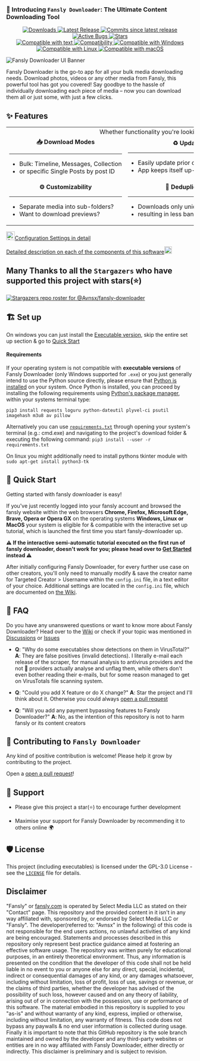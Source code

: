 ### 👋 Introducing `Fansly Downloader`: The Ultimate Content Downloading Tool

<div align="center">
  <a href="https://github.com/Avnsx/fansly-downloader/releases/latest">
    <img src="https://img.shields.io/github/downloads/Avnsx/fansly-downloader/total?color=0078d7&label=%F0%9F%94%BD%20Downloads&style=flat-square" alt="Downloads" />
  </a>
  <a href="https://github.com/Avnsx/fansly-downloader/releases/latest">
    <img src="https://img.shields.io/github/v/release/Avnsx/fansly-downloader?color=%23b02d4a&display_name=tag&label=%F0%9F%9A%80%20Latest%20Compiled%20Release&style=flat-square" alt="Latest Release" />
  </a>
  <a href="https://github.com/Avnsx/fansly-downloader/commits/main">
    <img src="https://img.shields.io/github/commits-since/Avnsx/fansly-downloader/latest?color=orange&label=%F0%9F%92%81%20Uncompiled%20Commits&style=flat-square" alt="Commits since latest release" />
  </a>
  <a href="https://github.com/Avnsx/fansly-downloader/issues?q=is%3Aissue+is%3Aopen+label%3Abug">
    <img src="https://img.shields.io/github/issues-raw/Avnsx/fansly-downloader/bug?color=pink&label=%F0%9F%A6%84%20Active%20Bugs&style=flat-square" alt="Active Bugs" />
  </a>
  <a href="https://github.com/Avnsx/fansly-downloader/stargazers">
    <img src="https://img.shields.io/github/stars/Avnsx/fansly-downloader?style=flat-square&label=%E2%AD%90%20Stars&color=ffc83d" alt="Stars" />
  </a>
</div>

<div align="center">
  <a href="https://github.com/Avnsx/fansly-downloader#%EF%B8%8F-set-up">
    <img src="https://img.shields.io/badge/Compatible with-grey?style=flat-square" alt="Compatible with text" />
  </a>
  <a href="https://www.python.org/downloads/">
    <img src="https://img.shields.io/static/v1?style=flat-square&label=%F0%9F%90%8D%20Python&message=3.7%2B&color=3c8c50" alt="Compatibility" />
  </a>
  <a href="https://github.com/Avnsx/fansly-downloader#%EF%B8%8F-set-up">
    <img src="https://img.shields.io/badge/%F0%9F%AA%9F-Windows-0078D6?style=flat-square" alt="Compatible with Windows" />
  </a>
  <a href="https://github.com/Avnsx/fansly-downloader#%EF%B8%8F-set-up">
    <img src="https://img.shields.io/badge/%F0%9F%90%A7-Linux-FCC624?style=flat-square" alt="Compatible with Linux" />
  </a>
  <a href="https://github.com/Avnsx/fansly-downloader#%EF%B8%8F-set-up">
    <img src="https://img.shields.io/badge/%E2%9A%AA-macOS-000000?style=flat-square" alt="Compatible with macOS" />
  </a>
</div>



![Fansly Downloader UI Banner](https://i.imgur.com/9VaUh2v.gif)

Fansly Downloader is the go-to app for all your bulk media downloading needs. Download photos, videos or any other media from Fansly, this powerful tool has got you covered! Say goodbye to the hassle of individually downloading each piece of media – now you can download them all or just some, with just a few clicks.

## ✨ Features

<table>
  <tr>
    <td align="middle" colspan="3">
      Whether functionality you're looking for, Fansly Downloader has it all:
    </td>
  </tr>
  <tr>
    <td align="middle" nowrap>
      <strong>📥 Download Modes</strong>
      <hr>
      <ul align="left">
        <li>Bulk: Timeline, Messages, Collection</li>
        <li>or specific Single Posts by post ID</li>
      </ul>
    </td>
    <td align="middle" nowrap>
      <strong>♻️ Updates</strong>
      <hr>
      <ul align="left">
        <li>Easily update prior download folders</li>
        <li>App keeps itself up-to-date with fansly</li>
      </ul>
    </td>
    <td align="middle" nowrap>
      <strong>🖥️ Cross-Platform Compatibility</strong>
      <hr>
      <ul align="left">
        <li>Compatible with Windows, Linux & MacOS</li>
        <li>Executable app only ships for Windows</li>
      </ul>
    </td>
  </tr>
  <tr>
    <td align="middle" nowrap>
      <strong>⚙️ Customizability</strong>
      <hr>
      <ul align="left">
        <li>Separate media into sub-folders?</li>
        <li>Want to download previews?</li>
      </ul>
    </td>
    <td align="middle" nowrap>
      <strong>🔎 Deduplication</strong>
      <hr>
      <ul align="left">
        <li>Downloads only unique content</li>
        <li>resulting in less bandwidth usage</li>
      </ul>
    </td>
    <td align="middle" nowrap>
      <strong>💸 Free of Charge</strong>
      <hr>
      <ul align="left">
        <li>Open source, community driven project</li>
        <li>Development based on popularity</li>
      </ul>
    </td>
  </tr>
</table>

<img src="https://i.imgur.com/fj0sjQy.png" alt="Computer Mouse Icon" width="23" height="23">[Configuration Settings in detail](https://github.com/Avnsx/fansly-downloader/wiki/Explanation-of-provided-programs-&-their-functionality#explanation-of-configini)

[Detailed description on each of the components of this software](https://github.com/Avnsx/fansly-downloader/wiki/Explanation-of-provided-programs-&-their-functionality)<img src="https://i.imgur.com/iIsCcGU.png" alt="Computer Mouse Icon" width="20" height="20">

## Many Thanks to all the `Stargazers` who have supported this project with stars(⭐)

[![Stargazers repo roster for @Avnsx/fansly-downloader](https://reporoster.com/stars/Avnsx/fansly-downloader)](https://github.com/Avnsx/fansly-downloader/stargazers)

## 🏗️ Set up
On windows you can just install the [Executable version](https://github.com/Avnsx/fansly-downloader/releases/latest), skip the entire set up section & go to [Quick Start](https://github.com/Avnsx/fansly-downloader#-quick-start)

#### Requirements
If your operating system is not compatible with **executable versions** of Fansly Downloader (only Windows supported for ``.exe``) or you just generally intend to use the Python source directly, please ensure that [Python is installed](https://www.python.org/downloads/) on your system. Once Python is installed, you can proceed by installing the following requirements using [Python's package manager](https://realpython.com/what-is-pip/), within your systems terminal type:

	pip3 install requests loguru python-dateutil plyvel-ci psutil imagehash m3u8 av pillow
Alternatively you can use [``requirements.txt``](https://github.com/Avnsx/fansly-downloader/blob/main/requirements.txt) through opening your system's terminal (e.g.: cmd.exe) and navigating to the project's download folder & executing the following command: ``pip3 install --user -r requirements.txt``

On linux you might additionally need to install pythons tkinter module with ``sudo apt-get install python3-tk``

## 🚀 Quick Start
Getting started with fansly downloader is easy!

If you've just recently logged into your fansly account and browsed the fansly website within the web browsers **Chrome, Firefox, Microsoft Edge, Brave, Opera or Opera GX** on the operating systems **Windows, Linux or MacOS** your system is eligible for & compatible with the interactive set up tutorial, which is launched the first time you start fansly-downloader up.

**⚠️ If the interactive semi-automatic tutorial executed on the first run of fansly downloader, doesn't work for you; please head over to [Get Started](https://github.com/Avnsx/fansly-downloader/wiki/Get-Started) instead ⚠️**

After initially configuring Fansly Downloader, for every further use case on other creators, you'll only need to manually modify & save the creator name for Targeted Creator > Username within the ``config.ini`` file, in a text editor of your choice. Additional settings are located in the ``config.ini`` file, which are documented on [the Wiki](https://github.com/Avnsx/fansly-downloader/wiki/Explanation-of-provided-programs-&-their-functionality#4-configini).

## 🤔 FAQ
Do you have any unanswered questions or want to know more about Fansly Downloader? Head over to the [Wiki](https://github.com/Avnsx/fansly-downloader/wiki) or check if your topic was mentioned in [Discussions](https://github.com/Avnsx/fansly-downloader/discussions) or [Issues](https://github.com/Avnsx/fansly-downloader/issues)

+ **Q**: "Why do some executables show detections on them in VirusTotal?"
**A**: They are false positives (invalid detections). I literally e-mail each release of the scraper, for manual analysis to antivirus providers and the not 💩 providers actually analyse and unflag them, while others don't even bother reading their e-mails, but for some reason managed to get on VirusTotals file scanning system.

+ **Q**: "Could you add X feature or do X change?"
**A**: Star the project and I'll think about it. Otherwise you could always [open a pull request](https://github.com/Avnsx/fansly-downloader/pulls)

+ **Q**: "Will you add any payment bypassing features to Fansly Downloader?"
**A**: No, as the intention of this repository is not to harm fansly or its content creators

## 🤝 Contributing to `Fansly Downloader`
Any kind of positive contribution is welcome! Please help it grow by contributing to the project.

Open a [open a pull request](https://github.com/Avnsx/fansly-downloader/pulls)!

## 🙏 Support
+ Please give this project a star(⭐️) to encourage further development

+ Maximise your support for Fansly Downloader by recommending it to others online 🌍

## 🛡️ License
This project (including executables) is licensed under the GPL-3.0 License - see the [`LICENSE`](LICENSE) file for details.

## Disclaimer
"Fansly" or [fansly.com](https://fansly.com/) is operated by Select Media LLC as stated on their "Contact" page. This repository and the provided content in it isn't in any way affiliated with, sponsored by, or endorsed by Select Media LLC or "Fansly". The developer(referred to: "Avnsx" in the following) of this code is not responsible for the end users actions, no unlawful activities of any kind are being encouraged. Statements and processes described in this repository only represent best practice guidance aimed at fostering an effective software usage. The repository was written purely for educational purposes, in an entirely theoretical environment. Thus, any information is presented on the condition that the developer of this code shall not be held liable in no event to you or anyone else for any direct, special, incidental, indirect or consequential damages of any kind, or any damages whatsoever, including without limitation, loss of profit, loss of use, savings or revenue, or the claims of third parties, whether the developer has advised of the possibility of such loss, however caused and on any theory of liability, arising out of or in connection with the possession, use or performance of this software. The material embodied in this repository is supplied to you "as-is" and without warranty of any kind, express, implied or otherwise, including without limitation, any warranty of fitness. This code does not bypass any paywalls & no end user information is collected during usage. Finally it is important to note that this GitHub repository is the sole branch maintained and owned by the developer and any third-party websites or entities are in no way affiliated with Fansly Downloader, either directly or indirectly. This disclaimer is preliminary and is subject to revision.
